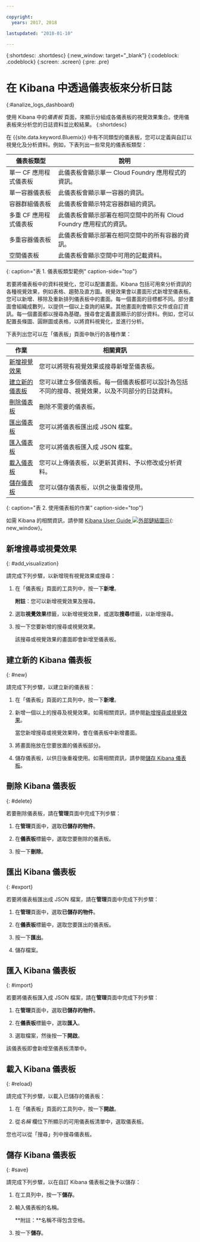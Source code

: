 ```yaml
---

copyright:
  years: 2017, 2018

lastupdated: "2018-01-10"

---
```



{:shortdesc: .shortdesc}
{:new_window: target="_blank"}
{:codeblock: .codeblock}
{:screen: .screen}
{:pre: .pre}

# 在 Kibana 中透過儀表板來分析日誌
{:#analize_logs_dashboard}

使用 Kibana 中的*儀表板* 頁面，來顯示分組成各儀表板的視覺效果集合。使用儀表板來分析您的日誌資料並比較結果。
{:shortdesc}

在 {{site.data.keyword.Bluemix}} 中有不同類型的儀表板，您可以定義與自訂以視覺化及分析資料。例如，下表列出一些常見的儀表板類型：

|儀表板類型 |說明 |
|-------------------|-------------|
|單一 CF 應用程式儀表板|此儀表板會顯示單一 Cloud Foundry 應用程式的資訊。|
|單一容器儀表板 |此儀表板會顯示單一容器的資訊。|
|容器群組儀表板 |此儀表板會顯示特定容器群組的資訊。|
|多重 CF 應用程式儀表板|此儀表板會顯示部署在相同空間中的所有 Cloud Foundry 應用程式的資訊。| 
|多重容器儀表板|此儀表板會顯示部署在相同空間中的所有容器的資訊。|
|空間儀表板 |此儀表板會顯示空間中可用的記載資料。| 
{: caption="表 1. 儀表板類型範例" caption-side="top"}

若要將儀表板中的資料視覺化，您可以配置畫面。Kibana 包括可用來分析資訊的各種視覺效果，例如表格、趨勢及直方圖。視覺效果會以畫面形式新增至儀表板。您可以新增、移除及重新排列儀表板中的畫面。每一個畫面的目標都不同。部分畫面會組織成數列，以提供一個以上查詢的結果。其他畫面則會顯示文件或自訂資訊。每一個畫面都以搜尋為基礎。搜尋會定義畫面顯示的部分資料。例如，您可以配置長條圖、圓餅圖或表格，以將資料視覺化，並進行分析。  

下表列出您可以在「儀表板」頁面中執行的各種作業：

|作業 |相關資訊 |
|------|------------------|
|[新增視覺效果](/docs/services/CloudLogAnalysis/kibana/analize_logs_dashboard.html#add_visualization) |您可以將現有視覺效果或搜尋新增至儀表板。|
|[建立新的儀表板](/docs/services/CloudLogAnalysis/kibana/analize_logs_dashboard.html#new) |您可以建立多個儀表板。每一個儀表板都可以設計為包括不同的搜尋、視覺效果，以及不同部分的日誌資料。|
|[刪除儀表板](/docs/services/CloudLogAnalysis/kibana/analize_logs_dashboard.html#delete) |刪除不需要的儀表板。|
|[匯出儀表板](/docs/services/CloudLogAnalysis/kibana/analize_logs_dashboard.html#export) |您可以將儀表板匯出成 JSON 檔案。|
|[匯入儀表板](/docs/services/CloudLogAnalysis/kibana/analize_logs_dashboard.html#import) |您可以將儀表板匯入成 JSON 檔案。|
|[載入儀表板](/docs/services/CloudLogAnalysis/kibana/analize_logs_dashboard.html#reload) |您可以上傳儀表板，以更新其資料、予以修改或分析資料。|
|[儲存儀表板](/docs/services/CloudLogAnalysis/kibana/analize_logs_dashboard.html#save) |您可以儲存儀表板，以供之後重複使用。|
{: caption="表 2. 使用儀表板的作業" caption-side="top"}

如需 Kibana 的相關資訊，請參閱 [Kibana User Guide ![外部鏈結圖示](../../../icons/launch-glyph.svg "外部鏈結圖示")](https://www.elastic.co/guide/en/kibana/5.1/index.html){: new_window}。


## 新增搜尋或視覺效果
{: #add_visualization}

請完成下列步驟，以新增現有視覺效果或搜尋：

1. 在「儀表板」頁面的工具列中，按一下**新增**。 

    **附註**：您可以新增視覺效果及搜尋。 

2. 選取**視覺效果**標籤，以新增視覺效果，或選取**搜尋**標籤，以新增搜尋。

3. 按一下您要新增的搜尋或視覺效果。

    該搜尋或視覺效果的畫面即會新增至儀表板。

	
## 建立新的 Kibana 儀表板
{: #new}

請完成下列步驟，以建立新的儀表板：

1. 在「儀表板」頁面的工具列中，按一下**新增**。 

2. 新增一個以上的搜尋及視覺效果。如需相關資訊，請參閱[新增搜尋或視覺效果](/docs/services/CloudLogAnalysis/kibana/analize_logs_dashboard.html#add_visualization)。

    當您新增搜尋或視覺效果時，會在儀表板中新增畫面。

3. 將畫面拖放在您要放置的儀表板部分。
 
4. 儲存儀表板，以供日後重複使用。如需相關資訊，請參閱[儲存 Kibana 儀表板](/docs/services/CloudLogAnalysis/kibana/analize_logs_dashboard.html#save)。


## 刪除 Kibana 儀表板
{: #delete}

若要刪除儀表板，請在**管理**頁面中完成下列步驟：

1. 在**管理**頁面中，選取**已儲存的物件**。

2. 在**儀表板**標籤中，選取您要刪除的儀表板。

3. 按一下**刪除**。

## 匯出 Kibana 儀表板
{: #export}

若要將儀表板匯出成 JSON 檔案，請在**管理**頁面中完成下列步驟：

1. 在**管理**頁面中，選取**已儲存的物件**。

2. 在**儀表板**標籤中，選取您要匯出的儀表板。

3. 按一下**匯出**。

4. 儲存檔案。

## 匯入 Kibana 儀表板
{: #import}

若要將儀表板匯入成 JSON 檔案，請在**管理**頁面中完成下列步驟：

1. 在**管理**頁面中，選取**已儲存的物件**。

2. 在**儀表板**標籤中，選取**匯入**。

3. 選取檔案，然後按一下**開啟**。

該儀表板即會新增至儀表板清單中。

## 載入 Kibana 儀表板
{: #reload}

請完成下列步驟，以載入已儲存的儀表板：

1. 在「儀表板」頁面的工具列中，按一下**開啟**。

2. 從*名稱* 欄位下所顯示的可用儀表板清單中，選取儀表板。

您也可以從「搜尋」列中搜尋儀表板。

## 儲存 Kibana 儀表板
{: #save}

請完成下列步驟，以在自訂 Kibana 儀表板之後予以儲存：

1. 在工具列中，按一下**儲存**。

2. 輸入儀表板的名稱。

    **附註：**名稱不得包含空格。

3. 按一下**儲存**。




